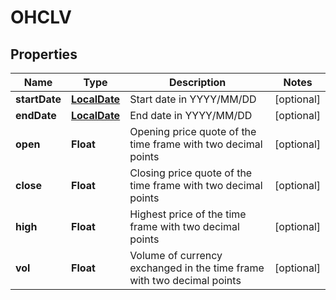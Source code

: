 # OHCLV

## Properties
Name | Type | Description | Notes
------------ | ------------- | ------------- | -------------
**startDate** | [**LocalDate**](LocalDate.md) | Start date in YYYY/MM/DD |  [optional]
**endDate** | [**LocalDate**](LocalDate.md) | End date in YYYY/MM/DD |  [optional]
**open** | **Float** | Opening price quote of the time frame with two decimal points |  [optional]
**close** | **Float** | Closing price quote of the time frame with two decimal points |  [optional]
**high** | **Float** | Highest price of the time frame with two decimal points |  [optional]
**vol** | **Float** | Volume of currency exchanged in the time frame with two decimal points |  [optional]
